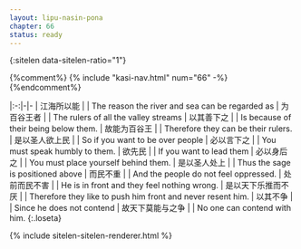 ```yaml
---
layout: lipu-nasin-pona
chapter: 66
status: ready
---
```


{:sitelen data-sitelen-ratio="1"}

{%comment%}
{% include "kasi-nav.html" num="66" -%}
{%endcomment%}

|:-:|-|-
| 江海所以能                 |  | The reason the river and sea can be regarded as
| 为百谷王者                 |  | The rulers of all the valley streams
| 以其善下之                 |  | Is because of their being below them.
| 故能<wbr/>为百谷王         |  | Therefore they can be their rulers.
| 是以<wbr/>圣人<wbr/>欲上民 |  | So if you want to be over people
| 必以言下之                 |  | You must speak humbly to them.
| 欲先民                     |  | If you want to lead them
| 必以身后之                 |  | You must place yourself behind them.
| 是以<wbr/>圣人<wbr/>处上   |  | Thus the sage is positioned above
| 而民不重                   |  | And the people do not feel oppressed.
| 处前<wbr/>而民不害         |  | He is in front and they feel nothing wrong.
| 是以<wbr/>天下<wbr/>乐推而不厌 |  | Therefore they like to push him front and never resent him.
| 以其不争                   |  | Since he does not contend
| 故天下<wbr/>莫能与之争     |  | No one can contend with him.
{:.loseta}

{% include sitelen-sitelen-renderer.html %}
